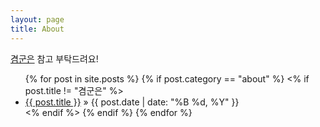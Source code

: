 ```yaml
---
layout: page
title: About
---
```


[겸군은](/about/2019/04/02/profile.html) 참고 부탁드려요!

<div id="about">
    <ul class="posts">
        {% for post in site.posts %}
        {% if post.category == "about" %}
            <% if post.title != "겸군은" %>
        <li><a href="{{ post.url }}">{{ post.title }}</a><span> &raquo; {{ post.date | date: "%B %d, %Y" }}</span></li>
            <% endif %>
        {% endif %}
        {% endfor %}
    </ul>
</div>

